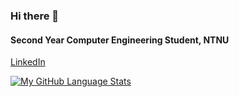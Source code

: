 ### Hi there 👋
#### Second Year Computer Engineering Student, NTNU

[LinkedIn](https://www.linkedin.com/in/stianmogen/)

[![My GitHub Language Stats](https://github-readme-stats.vercel.app/api/top-langs/?username=stianmogen&langs_count=5&theme=tokyonight)]()

<!--
**stianmogen/stianmogen** is a ✨ _special_ ✨ repository because its `README.md` (this file) appears on your GitHub profile.

Here are some ideas to get you started:

- 🔭 I’m currently working on ...
- 🌱 I’m currently learning ...
- 👯 I’m looking to collaborate on ...
- 🤔 I’m looking for help with ...
- 💬 Ask me about ...
- 📫 How to reach me: ...
- 😄 Pronouns: ...
- ⚡ Fun fact: ...
-->
